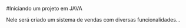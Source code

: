 #Iniciando um projeto em JAVA

Nele será criado um sistema de vendas com diversas funcionalidades...
